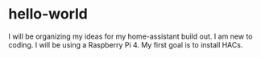 # hello-world
I will be organizing my ideas for my home-assistant build out.
I am new to coding. I will be using a Raspberry Pi 4. My first goal is to install HACs.
